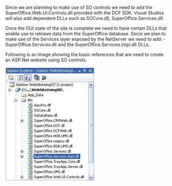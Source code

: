 <properties date="2016-08-04"
SortOrder="9"
/>

Since we are planning to make use of SO controls we need to add the SuperOffice.Web.UI.Controls.dll provided with the DCF SDK. Visual Studios will also add dependent DLLs such as SOCore.dll, SuperOffice.Services.dll.

Once the GUI state of the site is complete we need to have certain DLLs that enable use to retrieve data from the SuperOffice database. Since we plan to make use of the Services layer exposed by the NetServer we need to add: - SuperOffice.Services.dll and the SuperOffice.Services.Impl.dll DLLs.

Following is an image showing the basic references that are need to create an ASP.Net website using SO controls.

<img src="../Creating%20ASPNET%20website%20using%20SO%20controls%20_files/image001.jpg" width="277" height="355" />

